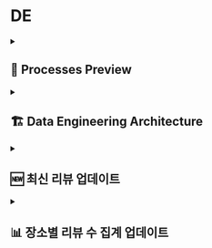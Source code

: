 
# DE

<details>
  <summary><h2>🔎 Processes Preview</h2></summary>
  <img src="https://github.com/user-attachments/assets/acc2c65a-06f3-4ebc-86ff-090874f7dc86"/>
</details>

<details>
  <summary><h2>🏗️ Data Engineering Architecture</h2></summary>
  <img src="https://github.com/user-attachments/assets/119552ce-d363-4c41-bc15-fca8266a7d1d"/>
</details>

<details>
  <summary><h2>🆕 최신 리뷰 업데이트</h2></summary>

### <mark>🎯 목적</mark>

**시의성 반영 공간 정보 제공**

> SeoulPOT은 사용자에게 공간에 대한 대시보드를 제공하여 빠르게 공간을 파악할 수 있도록 지원하며, 이를 위해 최신 데이터로 시의성 있는 정보가 필요함
> 
> 주간 단위로 리뷰를 최신화하여, 시의성을 반영한 공간 대시보드를 제공함으로써 사용자가 변화하는 공간 평가를 반영하여 확인할 수 있도록 함

<br/>

### <mark>💾 데이터</mark>
**약 13,000개의 공간 데이터**

**기존 수집한 약 2,000,000개의 공간 리뷰 데이터**

<br/>

### <mark>📃 과정</mark>

**① 리뷰 데이터 준비**

> 20자 이상, SENTIMENT_PARAM(0.5) 이상 데이터 준비 (Unlabeled)

**② 공간별 이상치 리뷰 추출**

> 이전 30일간의 일일 리뷰 수 평균 / 표준편차 계산
> 
> [평균 + OUTLIER_PARAM(2)* 표준편차]
> 
> 위 threshold를 기반으로 이 이상의 일일 리뷰 개수가 나올 경우 이상치 리뷰로 선정

**③ 공간별 이상치 리뷰들간의 유사 리뷰 추출**

> 가게+주소 조합당 tf-idf 벡터의 cosine유사도 계산
> 
> SIMILARITY_PARAM(0.5) 이상의 cosine 유사도를 가진 리뷰들 추출 (Labeling)

<br/>

### <mark>❓ 파라미터 선정 이유</mark>

**SENTIMENT_PARAM(0.5)** : 광고와 걸맞지 않은 가게의 공통된 단점을 걸러냄

**OUTLIER_PARAM(2)** : 기본 이상치 연산시 사용되는 가중치

**SIMILARITY_PARAM(0.5)** : 어순이 바뀌어도 맥락이 비슷한 리뷰를 찾기 위한 값

<br/>

### <mark>⚠️ 문제점</mark>

데이터 약 2,000,000개 중 약 1,400개 추출됨 (0.0007%) → 추가 판단 및 보완 필요

다른 요인으로 인해 리뷰가 많아진 경우도 검토 필요

</details>

<details>
  <summary><h2>📊 장소별 리뷰 수 집계 업데이트</summary>

### <mark>🎯 목적</mark>

**공간 평판 파악**

> 리뷰의 총 개수, 긍정적 및 부정적 피드백 수, 광고성 리뷰 수는 공간에 대한 평판을 직접적으로 반영함
> 
> 시간적 변화를 반영하여 최신 리뷰 데이터를 업데이트함으로써, 더욱 신뢰성 있는 공간 평판을 제공하고자 함

<br/>

### <mark>💾 데이터</mark>
**기존 수집한 약 2,400,000개의 사용자 공간 리뷰 데이터**
**매주 수집되는 약 50,000개의 사용자 공간 리뷰 데이터**

<br/>

### <mark>📃 과정</mark>

**① 평가용 데이터셋 구축**

> 평가용 데이터셋 구축 (Human Eval 데이터 라벨링) 
> 
> 리뷰수 3000개 이상 보유 가게 20개 추출 (각기 다른 태그의 가게)
> 
> 리뷰 길이별 개수 비율에 맞추어 가게당 약 200개 랜덤샘플링 (Unlabeled)
> 
> Human Eval 데이터 라벨링 (긍정/부정)
> 
> 라벨링된 데이터들 중 리뷰 길이별 개수 비율에 맞추어 긍정 100개, 부정 100개 리샘플링

**② 학습 데이터 라벨링**

> Mistral-7B-Instruct-v0.1-GGUF (LLM Eval) 데이터 라벨링 수행
> 
> 리뷰수 3000개 이상 보유 가게 20개 추출 (Unlabeled)
> 
> 리뷰 길이별 개수 비율에 맞추어 여러 가게에 걸쳐 약 4300개 데이터 라벨링

**③ 사전학습모델 전이학습**

> labed dataset을 활용하여 전이학습 수행 (약 3500개)
> 
> KoELECTRA 모델에 대해 수행

**④ Labeling**

> 전이학습된 KoElectra를 활용하여 200,000,000개 데이터(Unlabeled) 라벨링 수행
> 
> POS_PARAM(0.9) 이상 긍정, NEG_PARAM(0.1) 이하 부정으로 판단

<br/>

</details>
